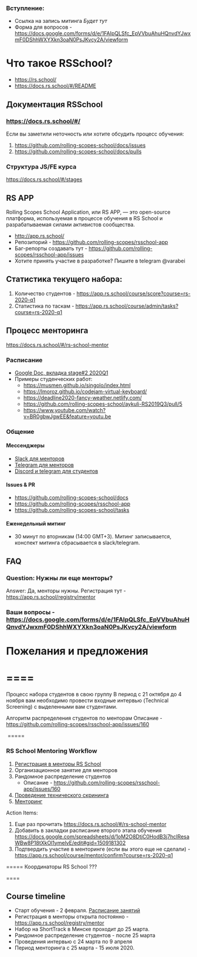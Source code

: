 ### Вступление:
- Ссылка на запись митинга *Будет тут*
- Форма для вопросов - https://docs.google.com/forms/d/e/1FAIpQLSfc_EpVVbuAhuHQnvdYJwxmF0DShhWXYXkn3oaN0PsJKvcy2A/viewform

# Что такое RSSchool?
- https://rs.school/  
- https://docs.rs.school/#/README

## Документация RSSchool
### https://docs.rs.school/#/
Если вы заметили неточность или хотите обсудить процесс обучения:
1. https://github.com/rolling-scopes-school/docs/issues
2. https://github.com/rolling-scopes-school/docs/pulls

### Структура JS/FE курса
https://docs.rs.school/#/stages

## RS APP
Rolling Scopes School Application, или RS APP, — это open-source платформа, используемая в процессе обучения в RS School и разрабатываемая силами активистов сообщества.
- http://app.rs.school/
- Репозиторий - https://github.com/rolling-scopes/rsschool-app
- Баг-репорты создавать тут - https://github.com/rolling-scopes/rsschool-app/issues
- Хотите принять участие в разработке? Пишите в telegram @varabei

## Статистика текущего набора:
1) Количество студентов - https://app.rs.school/course/score?course=rs-2020-q1
2) Статистика по таскам - https://app.rs.school/course/admin/tasks?course=rs-2020-q1

## Процесс менторинга 
https://docs.rs.school/#/rs-school-mentor

### Расписание 
- [Google Doc, вкладка stage#2 2020Q1](https://docs.google.com/spreadsheets/d/1oM2O8DtjC0HodB3j7hcIResaWBw8P18tXkOl1ymelvE/edit#gid=1641310155)
- Примеры студенческих работ:
   - https://musmen.github.io/singolo/index.html
   - https://lmoroz.github.io/codejam-virtual-keyboard/
   - https://deadline2020-fancy-weather.netlify.com/
   - https://github.com/rolling-scopes-school/aykuli-RS2019Q3/pull/5
   - https://www.youtube.com/watch?v=BR0gbwJgwEE&feature=youtu.be

### Общение 
#### Мессенджеры
- [Slack для менторов]( https://join.slack.com/t/therollingscopes/shared_invite/enQtNDQ0MzgyODAzNDI2LTM4NzVhMzdiODBlMzMyZTA1NGQ3Y2FiZjk3OTEzMTQxNzQ2ZmRiZWUxMjRkZWNmNmE4ZWRkZjBjNDZiOTEwMTg)
- [Telegram для менторов](https://t.me/joinchat/HqpGRxNRANkGN2xx9bL8zQ)
- [Discord и telegram для студентов](https://docs.rs.school/#/rs-school-chats)
#### Issues & PR
- https://github.com/rolling-scopes-school/docs
- https://github.com/rolling-scopes/rsschool-app
- https://github.com/rolling-scopes-school/tasks
#### Еженедельный митинг
- 30 минут по вторникам (14:00 GMT+3). Митинг записывается, конспект митинга сбрасывается в slack/telegram.

## FAQ
### Question: Нужны ли еще менторы?
Answer: Да, менторы нужны. Регистрация тут - https://app.rs.school/registry/mentor

### Ваши вопросы - https://docs.google.com/forms/d/e/1FAIpQLSfc_EpVVbuAhuHQnvdYJwxmF0DShhWXYXkn3oaN0PsJKvcy2A/viewform




# Пожелания и предложения




====
======
Процесс набора студентов в свою группу
В период с 21 октября до 4 ноября вам необходимо провести входные интервью (Technical Screening) с выделенными вам студентами. 

Алгоритм распределения студентов по менторам
Описание - https://github.com/rolling-scopes/rsschool-app/issues/160

 





 =====
 
 ### RS School Mentoring Workflow
1. [Регистрация в менторы RS School](mentors-wanted.md)
2. Организационное занятие для менторов 
3. Рандомное распределение студентов
     - Описание - https://github.com/rolling-scopes/rsschool-app/issues/160
3. [Проведение технического скрининга](technical-screening.md)
4. [Менторинг](mentoring-process.md)


Action Items:
1. Еще раз прочитать https://docs.rs.school/#/rs-school-mentor
2. Добавить в закладки расписание второго этапа обучения https://docs.google.com/spreadsheets/d/1oM2O8DtjC0HodB3j7hcIResaWBw8P18tXkOl1ymelvE/edit#gid=1509181302
3. Подтвердить участие в менторинге (если вы этого еще не сделали) - https://app.rs.school/course/mentor/confirm?course=rs-2020-q1


=====
Координаторы RS School ???

====
## Course timeline
- Старт обучения - 2 февраля. [Расписание занятий](https://docs.google.com/spreadsheets/d/1oM2O8DtjC0HodB3j7hcIResaWBw8P18tXkOl1ymelvE/edit#gid=1641310155) 
- Регистрация в менторы открыта постоянно - https://app.rs.school/registry/mentor
- Набор на ShortTrack в Минске проходит до 25 марта. 
- Рандомное распределение студентов - после 25 марта
- Проведения интервью с 24 марта по 9 апреля
- Период менторинга с 25 марта - 15 июля 2020.
